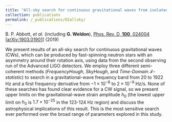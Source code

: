 ```yaml
---
title: "All-sky search for continuous gravitational waves from isolated neutron stars using Advanced LIGO O2 data"
collection: publications
permalink: /_publications/O2allsky/
---
```

B. P. Abbott, <i>et al.</i> (including <b>G. Weldon</b>), <a href="https://journals.aps.org/prd/abstract/10.1103/PhysRevD.100.024004">Phys. Rev. D, <b>100</b>, 024004</a> [<a href="https://arxiv.org/abs/1903.01901">arXiv:1903.01901</a>] (2019)

We present results of an all-sky search for continuous gravitational waves (CWs), which can be produced by fast-spinning neutron stars with an asymmetry around their rotation axis, using data from the second observing run of the Advanced LIGO detectors. We employ three different semi-coherent methods ($\textit{FrequencyHough}$, $\textit{SkyHough}$, and $\textit{Time-Domain $\mathcal{F}$-statistic}$) to search in a gravitational-wave frequency band from 20 to 1922 Hz and a first frequency derivative from $-1\times10^{-8}$ to $2\times10^{-9}$ Hz/s. None of these searches has found clear evidence for a CW signal, so we present upper limits on the gravitational-wave strain amplitude $h_0$ (the lowest upper limit on $h_0$ is $1.7\times10^{-25}$ in the 123-124 Hz region) and discuss the astrophysical implications of this result. This is the most sensitive search ever performed over the broad range of parameters explored in this study.
